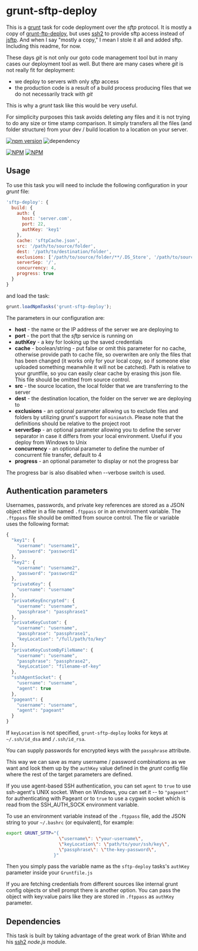 # grunt-sftp-deploy

This is a [grunt](https://github.com/gruntjs/grunt) task for code deployment over the _sftp_ protocol. It is mostly a copy of [grunt-ftp-deploy](https://github.com/zonak/grunt-ftp-deploy), but uses [ssh2](https://github.com/mscdex/ssh2) to provide sftp access instead of [jsftp](https://github.com/sergi/jsftp). And when I say "mostly a copy," I mean I stole it all and added sftp. Including this readme, for now.

These days _git_ is not only our goto code management tool but in many cases our deployment tool as well. But there are many cases where _git_ is not really fit for deployment:

- we deploy to servers with only _sftp_ access
- the production code is a result of a build process producing files that we do not necessarily track with _git_

This is why a _grunt_ task like this would be very useful.

For simplicity purposes this task avoids deleting any files and it is not trying to do any size or time stamp comparison. It simply transfers all the files (and folder structure) from your dev / build location to a location on your server.

[![npm version](https://badge.fury.io/js/grunt-sftp-deploy.svg)](http://badge.fury.io/js/grunt-sftp-deploy) ![dependency](https://david-dm.org/thrashr888/grunt-sftp-deploy.svg)

[![NPM](https://nodei.co/npm/grunt-sftp-deploy.png?downloads=true&downloadRank=true&stars=true)](https://nodei.co/npm/grunt-sftp-deploy/) [![NPM](https://nodei.co/npm-dl/grunt-sftp-deploy.png?months=9&height=3)](https://nodei.co/npm/grunt-sftp-deploy/)

## Usage

To use this task you will need to include the following configuration in your _grunt_ file:

```javascript
'sftp-deploy': {
  build: {
    auth: {
      host: 'server.com',
      port: 22,
      authKey: 'key1'
    },
    cache: 'sftpCache.json',
    src: '/path/to/source/folder',
    dest: '/path/to/destination/folder',
    exclusions: ['/path/to/source/folder/**/.DS_Store', '/path/to/source/folder/**/Thumbs.db', 'dist/tmp'],
    serverSep: '/',
    concurrency: 4,
    progress: true
  }
}
```

and load the task:

```javascript
grunt.loadNpmTasks('grunt-sftp-deploy');
```

The parameters in our configuration are:

- **host** - the name or the IP address of the server we are deploying to
- **port** - the port that the _sftp_ service is running on
- **authKey** - a key for looking up the saved credentials
- **cache** - boolean/string - put false or omit this parameter for no cache, otherwise provide path to cache file, so overwriten are only the files that has been changed (it works only for your local copy, so if someone else uploaded something meanwhile it will not be catched). Path is relative to your gruntfile, so you can easily clear cache by erasing this json file. This file should be omitted from source control.
- **src** - the source location, the local folder that we are transferring to the server
- **dest** - the destination location, the folder on the server we are deploying to
- **exclusions** - an optional parameter allowing us to exclude files and folders by utilizing grunt's support for `minimatch`. Please note that the definitions should be relative to the project root
- **serverSep** - an optional parameter allowing you to define the server separator in case it differs from your local environment. Useful if you deploy from Windows to Unix
- **concurrency** - an optional parameter to define the number of concurrent file transfer, default to 4
- **progress** - an optional parameter to display or not the progress bar

The progress bar is also disabled when --verbose switch is used.


## Authentication parameters

Usernames, passwords, and private key references are stored as a JSON object either in a file named `.ftppass` or in an environment variable.
The `.ftppass` file should be omitted from source control. The file or variable uses the following format:

```javascript
{
  "key1": {
    "username": "username1",
    "password": "password1"
  },
  "key2": {
    "username": "username2",
    "password": "password2"
  },
  "privateKey": {
    "username": "username"
  },
  "privateKeyEncrypted": {
    "username": "username",
    "passphrase": "passphrase1"
  },
  "privateKeyCustom": {
    "username": "username",
    "passphrase": "passphrase1",
    "keyLocation": "/full/path/to/key"
  },
  "privateKeyCustomByFileName": {
    "username": "username",
    "passphrase": "passphrase2",
    "keyLocation": "filename-of-key"
  },
  "sshAgentSocket": {
    "username": "username",
    "agent": true
  },
  "pageant": {
    "username": "username",
    "agent": "pageant"
  }
}
```

If `keyLocation` is not specified, `grunt-sftp-deploy` looks for keys at `~/.ssh/id_dsa` and `/.ssh/id_rsa`.

You can supply passwords for encrypted keys with the `passphrase` attribute.

This way we can save as many username / password combinations as we want and look them up by the `authKey` value defined in the _grunt_ config file where the rest of the target parameters are defined.

If you use agent-based SSH authentication, you can set `agent` to `true` to use ssh-agent's UNIX socket. When on Windows, you can set it -- to `"pageant"` for authenticating with Pageant or to `true` to use a cygwin socket which is read from the SSH_AUTH_SOCK environment variable.

To use an environment variable instead of the `.ftppass` file, add the JSON string to your `~/.bashrc` (or equivalent), for example:
```bash
export GRUNT_SFTP="{
                    \"username\": \"your-username\",
                    \"keyLocation\": \"path/to/your/ssh/key\",
                    \"passphrase\": \"the-key-password\",
                  }"
```

Then you simply pass the variable name as the `sftp-deploy` tasks's `authKey` parameter inside your `Gruntfile.js`

If you are fetching credentials from different sources like internal grunt config objects or shell prompt there is another option. You can pass the object with key:value pairs like they are stored in `.ftppass` as `authKey` parameter.

## Dependencies

This task is built by taking advantage of the great work of Brian White and his [ssh2](https://github.com/mscdex/ssh2) _node.js_ module.

